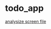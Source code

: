 # todo_app


[analysize screen file](https://github.com/quangkyzzz/todo-app/blob/main/analysize_widget.txt)



